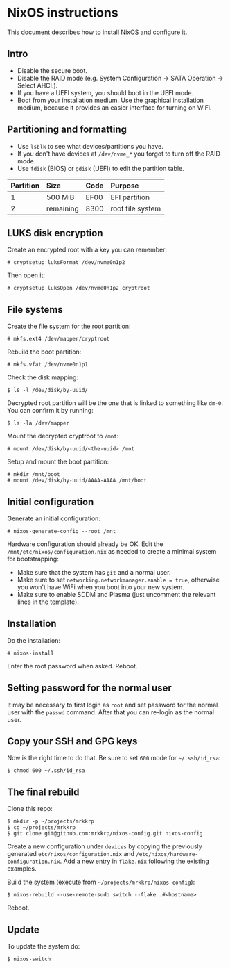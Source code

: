 # NixOS instructions

This document describes how to install [NixOS](https://nixos.org) and
configure it.

## Intro

* Disable the secure boot.
* Disable the RAID mode (e.g. System Configuration -> SATA Operation ->
  Select AHCI.).
* If you have a UEFI system, you should boot in the UEFI mode.
* Boot from your installation medium. Use the graphical installation medium,
  because it provides an easier interface for turning on WiFi.

## Partitioning and formatting

* Use `lsblk` to see what devices/partitions you have.
* If you don't have devices at `/dev/nvme_*` you forgot to turn off the RAID
  mode.
* Use `fdisk` (BIOS) or `gdisk` (UEFI) to edit the partition table.

Partition  | Size      |  Code | Purpose
:----------|:----------|:------|:-------------
1          | 500 MiB   | EF00  | EFI partition
2          | remaining | 8300  | root file system

## LUKS disk encryption

Create an encrypted root with a key you can remember:

```console
# cryptsetup luksFormat /dev/nvme0n1p2
```

Then open it:

```console
# cryptsetup luksOpen /dev/nvme0n1p2 cryptroot
```

## File systems

Create the file system for the root partition:

```console
# mkfs.ext4 /dev/mapper/cryptroot
```

Rebuild the boot partition:

```console
# mkfs.vfat /dev/nvme0n1p1
```

Check the disk mapping:

```console
$ ls -l /dev/disk/by-uuid/
```

Decrypted root partition will be the one that is linked to something like
`dm-0`. You can confirm it by running:

```console
$ ls -la /dev/mapper
```

Mount the decrypted cryptroot to `/mnt`:

```console
# mount /dev/disk/by-uuid/<the-uuid> /mnt
```

Setup and mount the boot partition:

```console
# mkdir /mnt/boot
# mount /dev/disk/by-uuid/AAAA-AAAA /mnt/boot
```

## Initial configuration

Generate an initial configuration:

```console
# nixos-generate-config --root /mnt
```

Hardware configuration should already be OK. Edit the
`/mnt/etc/nixos/configuration.nix` as needed to create a minimal system for
bootstrapping:

* Make sure that the system has `git` and a normal user.
* Make sure to set `networking.networkmanager.enable = true`, otherwise you
  won't have WiFi when you boot into your new system.
* Make sure to enable SDDM and Plasma (just uncomment the relevant lines in
  the template).

## Installation

Do the installation:

```console
# nixos-install
```

Enter the root password when asked. Reboot.

## Setting password for the normal user

It may be necessary to first login as `root` and set password for the normal
user with the `passwd` command. After that you can re-login as the normal
user.

## Copy your SSH and GPG keys

Now is the right time to do that. Be sure to set `600` mode for
`~/.ssh/id_rsa`:

```console
$ chmod 600 ~/.ssh/id_rsa
```

## The final rebuild

Clone this repo:

```console
$ mkdir -p ~/projects/mrkkrp
$ cd ~/projects/mrkkrp
$ git clone git@github.com:mrkkrp/nixos-config.git nixos-config
```

Create a new configuration under `devices` by copying the previously
generated `etc/nixos/configuration.nix` and
`/etc/nixos/hardware-configuration.nix`. Add a new entry in `flake.nix`
following the existing examples.

Build the system (execute from `~/projects/mrkkrp/nixos-config`):

```consoule
$ nixos-rebuild --use-remote-sudo switch --flake .#<hostname>
```

Reboot.

## Update

To update the system do:

```console
$ nixos-switch
```
